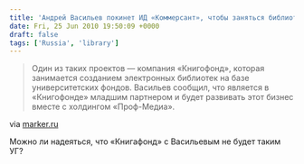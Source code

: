 ```yaml
---
title: 'Андрей Васильев покинет ИД «Коммерсант», чтобы заняться библиотеками — Газета «Маркер»'
date: Fri, 25 Jun 2010 19:50:09 +0000
draft: false
tags: ['Russia', 'library']
---
```


> Один из таких проектов — компания «Книгофонд», которая занимается созданием электронных библиотек на базе университетских фондов. Васильев сообщил, что является в «Книгофонде» младшим партнером и будет развивать этот бизнес вместе с холдингом «Проф-Медиа».

via [marker.ru](http://marker.ru/news/1132)

Можно ли надеяться, что «Книгафонд» с Васильевым не будет таким УГ?
